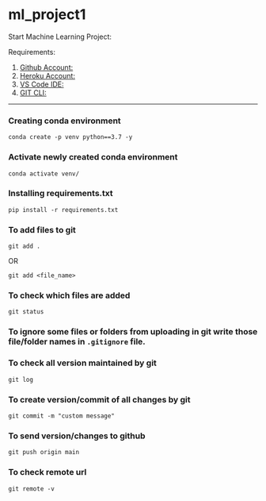# ml_project1

Start Machine Learning Project:

Requirements:

1. [Github Account:](https://github.com/)
2. [Heroku Account:](https://id.heroku.com/login)
3. [VS Code IDE:](https://code.visualstudio.com/download)
4. [GIT CLI:](https://git-scm.com/downloads)

---

### Creating conda environment
```
conda create -p venv python==3.7 -y
```

### Activate newly created conda environment
```
conda activate venv/
```

### Installing requirements.txt
```
pip install -r requirements.txt
```

### To add files to git
```
git add .
```
OR
```
git add <file_name>
```

### To check which files are added
```
git status
```

### To ignore some files or folders from uploading in git write those file/folder names in `.gitignore` file.

### To check all version maintained by git
```
git log
```

### To create version/commit of all changes by git
```
git commit -m "custom message"
```

### To send version/changes to github
```
git push origin main
```

### To check remote url
```
git remote -v
```